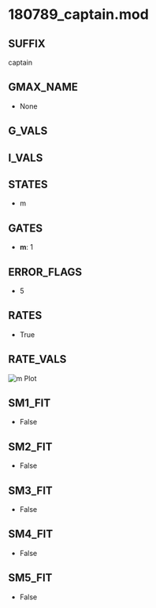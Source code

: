 # 180789_captain.mod

## SUFFIX

captain

## GMAX_NAME

- None

## G_VALS


## I_VALS


## STATES

- m

## GATES

- **m**: 1

## ERROR_FLAGS

- 5

## RATES

- True

## RATE_VALS

![m Plot](/Users/pbozelos/Dropbox/icg-Chai-Panos/supermodels/output_markdown_files/Ca/180789_captain.mod/images/m.png)

## SM1_FIT

- False

## SM2_FIT

- False

## SM3_FIT

- False

## SM4_FIT

- False

## SM5_FIT

- False


